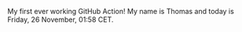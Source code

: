 My first ever working GitHub Action!
My name is Thomas and today is Friday, 26 November, 01:58 CET. 
